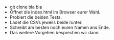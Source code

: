- git clone bla bla
- Öffnet die index.html im Browser eurer Wahl.
- Probiert die beiden Tests.
- Ladet die CSVs jeweils beide runter.
- Schreibt am besten noch euren Namen ans Ende.
- Das weitere Vorgehen besprechen wir dann.